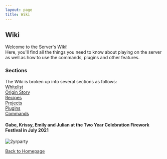 ```yaml
---
layout: page
title: Wiki
---
```


<link rel="stylesheet" href="assets/css/light-darkmode.css">

## **Wiki**  

Welcome to the Server's Wiki!  
Here, you'll find all the things you need to know about playing on the server as well as how to use the commands, plugins and other features.  

### Sections  

The Wiki is broken up into several sections as follows:  
[Whitelist](/MinecraftServer/whitelist)  
[Origin Story](/MinecraftServer/wiki/origin-story)  
[Recipes](/MinecraftServer/wiki/recipes)  
[Projects](/MinecraftServer/wiki/projects)  
[Plugins](/MinecraftServer/wiki/plugins)  
[Commands](/MinecraftServer/wiki/commands)  


#### Gabe, Krissy, Emily and Julian at the Two Year Celebration Firework Festival in July 2021
![2yrparty](/MinecraftServer/assets/images/projectimages/2-year-anniversary-party.png)


[Back to Homepage](/MinecraftServer)
